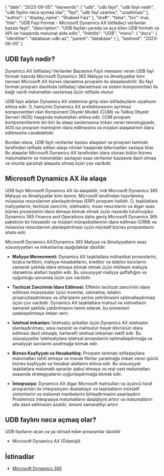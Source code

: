 {
  "date": "2023-09-05",
  "keywords": [
"udb",
"udb faylı",
"udb faylı nədir",
"udb faylını necə açmaq olar",
"fayl",
"udb fayl uzantısı",
"uzadılması"
],
  "author": {
    "display_name": "Shakeel Faiz"
},
  "draft": "false",
  "toc": true,
  "title": "UDB Fayl Format - Microsoft Dynamics AX İstifadəçi verilənlər bazası faylı",
  "description": "UDB faylları yarada və aça bilən UDB formatı və API-lər haqqında məlumat əldə edin.",
  "linktitle": "UDB",
  "menu": {
    "docs": {
      "identifier": "database-udb-az",
      "parent": "database"
}
},
  "lastmod": "2023-09-05"
}

## UDB faylı nədir?

Dynamics AX İstifadəçi Verilənlər Bazasının Faylı mənasını verən UDB fayl formatı hazırda Microsoft Dynamics 365 Maliyyə və Əməliyyatlar kimi tanınan Microsoft AX biznes idarəetmə proqramı ilə əlaqələndirilir. Bu fayl formatı proqram daxilində istifadəçi idarəetməsi və sistem komponentləri ilə bağlı vacib məlumatları saxlamaq üçün istifadə olunur.

UDB faylı adətən Dynamics AX sisteminə girişi olan istifadəçilərin siyahısını ehtiva edir. O, həmçinin Dynamics AX arxitekturasının ayrılmaz komponentləri olan Komponent Obyekt Modeli (COM) və Tətbiq Obyekt Serveri (AOS) haqqında məlumatları ehtiva edir. COM proqram komponentlərinin bir-biri ilə əlaqə saxlamasına imkan verən texnologiyadır, AOS isə proqram məntiqinin idarə edilməsinə və müştəri əlaqələrinin idarə edilməsinə cavabdehdir.

Bundan əlavə, UDB faylı verilənlər bazası əlaqələri və proqram təminatı tərəfindən istifadə edilən əlaqə növləri haqqında təfərrüatları saxlaya bilər. Bu əlaqələr Microsoft Dynamics AX tərəfindən idarə olunan bütün biznes məlumatlarını və məlumatları saxlayan əsas verilənlər bazasına daxil olmaq və onunla qarşılıqlı əlaqədə olmaq üçün çox vacibdir.

## Microsoft Dynamics AX ilə əlaqə

UDB faylı Microsoft Dynamics AX ilə əlaqəlidir, indi Microsoft Dynamics 365 Maliyyə və Əməliyyatlar kimi tanınır, Microsoft tərəfindən hazırlanmış müəssisə resurslarının planlaşdırılması (ERP) proqram həllidir. O, təşkilatlara maliyyələrini, təchizat zəncirini, istehsalını, insan resurslarını və digər əsas biznes proseslərini idarə etməyə kömək etmək üçün nəzərdə tutulmuşdur. Dynamics 365 Finance and Operations daha geniş Microsoft Dynamics 365 paketinin bir hissəsidir və müştəri münasibətlərinin idarə edilməsi (CRM) və müəssisə resurslarının planlaşdırılması üçün müxtəlif biznes proqramlarını əhatə edir.

Microsoft Dynamics AX/Dynamics 365 Maliyyə və Əməliyyatların əsas xüsusiyyətləri və imkanlarına aşağıdakılar daxildir:

- **Maliyyə Menecmenti:** Dynamics AX təşkilatlara mühasibat proseslərini, büdcə tərtibini, maliyyə hesabatlarını, kreditor və debitor borclarını səmərəli şəkildə idarə etməyə kömək etmək üçün möhkəm maliyyə idarəetmə alətləri təqdim edir. Bu xüsusiyyət maliyyə şəffaflığını və uyğunluğu qorumaq üçün çox vacibdir.

- **Təchizat Zəncirinin İdarə Edilməsi:** Effektiv təchizat zəncirinin idarə edilməsi müəssisələr üçün inventar, satınalma, tələbin proqnozlaşdırılması və sifarişlərin yerinə yetirilməsini optimallaşdırmaq üçün çox vacibdir. Dynamics AX təşkilatlara məhsul və xidmətlərin səmərəli şəkildə çatdırılmasını təmin edərək, bu prosesləri sadələşdirməyə imkan verir.

- **İstehsal imkanları:** İstehsalçı şirkətlər üçün Dynamics AX istehsalın planlaşdırılması, sexə nəzarət və məhsulun həyat dövrünün idarə edilməsi daxil olmaqla, hərtərəfli istehsal imkanları təklif edir. Bu xüsusiyyətlər istehsalçılara istehsal proseslərini optimallaşdırmağa və əməliyyat xərclərini azaltmağa kömək edir.

- **Biznes Kəşfiyyatı və Hesabatlılıq:** Proqram təminatı istifadəçilərə məlumatları təhlil etməyə və mənalı fikirlər yaratmağa imkan verən güclü biznes kəşfiyyatı və hesabat alətlərini ehtiva edir. Bu xüsusiyyət təşkilatlara məlumatlı qərarlar qəbul etməyə və real vaxt məlumatları əsasında strategiyalarını uyğunlaşdırmağa kömək edir.

- **İnteqrasiya:** Dynamics AX digər Microsoft məhsulları və üçüncü tərəf proqramları ilə inteqrasiyanı dəstəkləyir və təşkilatların müxtəlif sistemlərini və məlumat mənbələrini birləşdirməsini asanlaşdırır. Problemsiz inteqrasiya məlumatların dəqiqliyini artırır və məlumatların əllə daxil edilməsini azaldır, ümumi səmərəliliyi artırır.

## UDB faylını necə açmaq olar?

UDB fayllarını açan və ya istinad edən proqramlar daxildir

- Microsoft Dynamics AX (Ödənişli)

## İstinadlar
- [Microsoft Dynamics 365](https://en.wikipedia.org/wiki/Microsoft_Dynamics_365)

